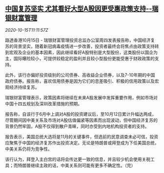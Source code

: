 <!--1602760995000-->
[中国复苏坚实 尤其看好大型A股因更受惠政策支持--瑞银财富管理](https://cn.reuters.com/article/ubs-wealth-china-recovery-stocks-1015-idCNKBS2701GX)
------

<div><i>2020-10-15T11:11:57Z</i></div><p>路透香港10月15日 - 瑞银财富管理投资总监办公室周四发表报告称，中国经济复苏的背景坚实，随着新冠病毒疫情进一步改善，投资者最终会将焦点由政策支持转到宏观及企业的基本因素，因此继续看好A股特别是大型股份，这类股份以国企为主，国际曝险较小，可提供较稳定的盈利并且较小型股份更能受惠于财政政策的支持。</p><p>此外，该行亦偏好投资级别的公司债券、高收益企业债券，以及7-10年期的中国政府债券。报告称，喜欢信用债券是因为它们的息差吸引、积极的信用政策以及宏观经济持续复苏。</p><p>瑞银财富管理表示，政策因素将继续在未来A股发展中发挥重要作用，例如市场对中国十四五规划及深圳改革措施的预期。</p><p>报告称，自该行于6月中上调对A股的投资建议后，至10月12日累计升幅达两成，尽管期间因中美关系及市场对A股估值偏紧等因素而出现波动，但中国经济复苏的背景仍然牢固，A股不仅得到散户青睐，同时亦受到内地机构投资者的支持。</p><p>报告表示，美国总统大选将是11月的关键事件，但选前的民意调查未必可信，投资应聚焦于中国的经济复苏作出投资决定。无论是特朗普或拜登成为下任美国总统，中美关系仍将为竞争性。</p><p>该行认为，拜登入主白宫的话将会传达更一致的信息，并且较少机会使用关税工具；而特朗普继续主政的话，中美关系则可能有更多不确定性。（完）</p>
